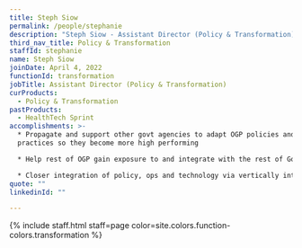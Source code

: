 ```yaml
---
title: Steph Siow
permalink: /people/stephanie
description: "Steph Siow - Assistant Director (Policy & Transformation)"
third_nav_title: Policy & Transformation
staffId: stephanie
name: Steph Siow
joinDate: April 4, 2022
functionId: transformation
jobTitle: Assistant Director (Policy & Transformation)
curProducts:
  - Policy & Transformation
pastProducts:
  - HealthTech Sprint
accomplishments: >-
  * Propagate and support other govt agencies to adapt OGP policies and
  practices so they become more high performing

  * Help rest of OGP gain exposure to and integrate with the rest of Government e.g. Public Service learning journeys and onboarding

  * Closer integration of policy, ops and technology via vertically integrated teams e.g. ScamTech team
quote: ""
linkedinId: ""

---
```


{% include staff.html staff=page color=site.colors.function-colors.transformation %}
